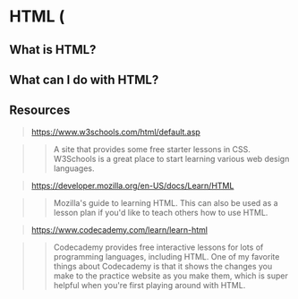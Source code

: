 [//]: # (HTML README.md)

# HTML (

## What is HTML?

## What can I do with HTML?

## Resources

> https://www.w3schools.com/html/default.asp

>> A site that provides some free starter lessons in CSS. W3Schools is a great place to start learning various web design languages.

> https://developer.mozilla.org/en-US/docs/Learn/HTML

>> Mozilla's guide to learning HTML. This can also be used as a lesson plan if you'd like to teach others how to use HTML.

> https://www.codecademy.com/learn/learn-html

>> Codecademy provides free interactive lessons for lots of programming languages, including HTML. One of my favorite things about Codecademy is that it shows the changes you make to the practice website as you make them, which is super helpful when you're first playing around with HTML.
